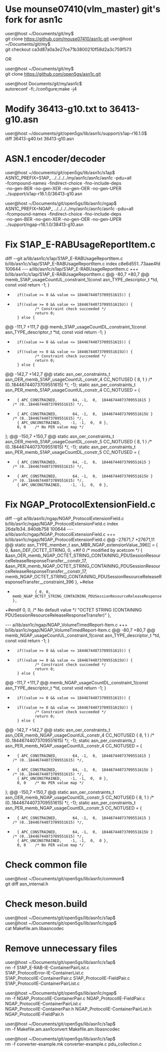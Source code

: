 Use mounse07410(vlm_master) git's fork for asn1c
===========================================
user@host ~/Documents/git/my$ \
    git clone https://github.com/mouse07410/asn1c.git
user@host ~/Documents/git/my$ \
    git checkout ca3d87a0a3e27ce71b3800210f58d2a3c759f573

OR

user@host ~/Documents/git/my$ \
    git clone https://github.com/open5gs/asn1c.git

user@host Documents/git/my/asn1c$ \
    autoreconf -fi;./configure;make -j4

Modify 36413-g10.txt to 36413-g10.asn
===========================================
user@host ~/documents/git/open5gs/lib/asn1c/support/s1ap-r16.1.0$ \
    diff 36413-g40.txt 36413-g10.asn

ASN.1 encoder/decoder
===========================================
user@host ~/documents/git/open5gs/lib/asn1c/s1ap$ \
    ASN1C_PREFIX=S1AP_ ../../../../my/asn1c/asn1c/asn1c -pdu=all \
    -fcompound-names -findirect-choice -fno-include-deps \
    -no-gen-BER -no-gen-XER -no-gen-OER -no-gen-UPER \
    ../support/s1ap-r16.1.0/36413-g10.asn

user@host ~/Documents/git/open5gs/lib/asn1c/ngap$ \
    ASN1C_PREFIX=NGAP_ ../../../../my/asn1c/asn1c/asn1c -pdu=all \
    -fcompound-names -findirect-choice -fno-include-deps \
    -no-gen-BER -no-gen-XER -no-gen-OER -no-gen-UPER \
    ../support/ngap-r16.1.0/38413-g10.asn

Fix S1AP_E-RABUsageReportItem.c
===========================================
diff --git a/lib/asn1c/s1ap/S1AP_E-RABUsageReportItem.c b/lib/asn1c/s1ap/S1AP_E-RABUsageReportItem.c
index c8e6d551..73aae4fd 100644
--- a/lib/asn1c/s1ap/S1AP_E-RABUsageReportItem.c
+++ b/lib/asn1c/s1ap/S1AP_E-RABUsageReportItem.c
@@ -80,7 +80,7 @@ memb_S1AP_usageCountUL_constraint_1(const asn_TYPE_descriptor_t *td, const void
                return -1;
        }

-       if((value >= 0 && value <= 18446744073709551615)) {
+       if((value >= 0 && value <= 18446744073709551615U)) {
                /* Constraint check succeeded */
                return 0;
        } else {
@@ -111,7 +111,7 @@ memb_S1AP_usageCountDL_constraint_1(const asn_TYPE_descriptor_t *td, const void
                return -1;
        }

-       if((value >= 0 && value <= 18446744073709551615)) {
+       if((value >= 0 && value <= 18446744073709551615U)) {
                /* Constraint check succeeded */
                return 0;
        } else {
@@ -142,7 +142,7 @@ static asn_oer_constraints_t asn_OER_memb_S1AP_usageCountUL_constr_4 CC_NOTUSED
        { 8, 1 }        /* (0..18446744073709551615) */,
        -1};
 static asn_per_constraints_t asn_PER_memb_S1AP_usageCountUL_constr_4 CC_NOTUSED = {
-       { APC_CONSTRAINED,       64, -1,  0,  18446744073709551615 }    /* (0..18446744073709551615) */,
+       { APC_CONSTRAINED,       64, -1,  0,  18446744073709551615U }   /* (0..18446744073709551615) */,
        { APC_UNCONSTRAINED,    -1, -1,  0,  0 },
        0, 0    /* No PER value map */
 };
@@ -150,7 +150,7 @@ static asn_oer_constraints_t asn_OER_memb_S1AP_usageCountDL_constr_5 CC_NOTUSED
        { 8, 1 }        /* (0..18446744073709551615) */,
        -1};
 static asn_per_constraints_t asn_PER_memb_S1AP_usageCountDL_constr_5 CC_NOTUSED = {
-       { APC_CONSTRAINED,       64, -1,  0,  18446744073709551615 }    /* (0..18446744073709551615) */,
+       { APC_CONSTRAINED,       64, -1,  0,  18446744073709551615U }   /* (0..18446744073709551615) */,
        { APC_UNCONSTRAINED,    -1, -1,  0,  0 },

Fix NGAP_ProtocolExtensionField.c
===========================================
diff --git a/lib/asn1c/ngap/NGAP_ProtocolExtensionField.c b/lib/asn1c/ngap/NGAP_ProtocolExtensionField.c
index 26da1b34..940db758 100644
--- a/lib/asn1c/ngap/NGAP_ProtocolExtensionField.c
+++ b/lib/asn1c/ngap/NGAP_ProtocolExtensionField.c
@@ -27671,7 +27671,11 @@ static asn_TYPE_member_t asn_MBR_NGAP_extensionValue_396[] = {
                0,
                &asn_DEF_OCTET_STRING,
                0,
+#if 0 /* modified by acetcom */
                { &asn_OER_memb_NGAP_OCTET_STRING_CONTAINING_PDUSessionResourceReleaseResponseTransfer__constr_17, &asn_PER_memb_NGAP_OCTET_STRING_CONTAINING_PDUSessionResourceReleaseResponseTransfer__constr_17,  memb_NGAP_OCTET_STRING_CONTAINING_PDUSessionResourceReleaseResponseTransfer__constraint_396 },
+#else
+               { 0, 0,  memb_NGAP_OCTET_STRING_CONTAINING_PDUSessionResourceReleaseResponseTransfer__constraint_396 },
+#endif
                0, 0, /* No default value */
                "OCTET STRING (CONTAINING PDUSessionResourceReleaseResponseTransfer)"
                },

--- a/lib/asn1c/ngap/NGAP_VolumeTimedReport-Item.c
+++ b/lib/asn1c/ngap/NGAP_VolumeTimedReport-Item.c
@@ -80,7 +80,7 @@ memb_NGAP_usageCountUL_constraint_1(const asn_TYPE_descriptor_t *td, const void
                return -1;
        }
        
-       if((value >= 0 && value <= 18446744073709551615)) {
+       if((value >= 0 && value <= 18446744073709551615U)) {
                /* Constraint check succeeded */
                return 0;
        } else {
@@ -111,7 +111,7 @@ memb_NGAP_usageCountDL_constraint_1(const asn_TYPE_descriptor_t *td, const void
                return -1;
        }
        
-       if((value >= 0 && value <= 18446744073709551615)) {
+       if((value >= 0 && value <= 18446744073709551615U)) {
                /* Constraint check succeeded */
                return 0;
        } else {
@@ -142,7 +142,7 @@ static asn_oer_constraints_t asn_OER_memb_NGAP_usageCountUL_constr_4 CC_NOTUSED
        { 8, 1 }        /* (0..18446744073709551615) */,
        -1};
 static asn_per_constraints_t asn_PER_memb_NGAP_usageCountUL_constr_4 CC_NOTUSED = {
-       { APC_CONSTRAINED,       64, -1,  0,  18446744073709551615 }    /* (0..18446744073709551615) */,
+       { APC_CONSTRAINED,       64, -1,  0,  18446744073709551615U }   /* (0..18446744073709551615) */,
        { APC_UNCONSTRAINED,    -1, -1,  0,  0 },
        0, 0    /* No PER value map */
 };
@@ -150,7 +150,7 @@ static asn_oer_constraints_t asn_OER_memb_NGAP_usageCountDL_constr_5 CC_NOTUSED
        { 8, 1 }        /* (0..18446744073709551615) */,
        -1};
 static asn_per_constraints_t asn_PER_memb_NGAP_usageCountDL_constr_5 CC_NOTUSED = {
-       { APC_CONSTRAINED,       64, -1,  0,  18446744073709551615 }    /* (0..18446744073709551615) */,
+       { APC_CONSTRAINED,       64, -1,  0,  18446744073709551615U }   /* (0..18446744073709551615) */,
        { APC_UNCONSTRAINED,    -1, -1,  0,  0 },
        0, 0    /* No PER value map */

Check common file
===========================================
user@host ~/Documents/git/open5gs/lib/asn1c/common$ \
    git diff asn_internal.h

Check meson.build
===========================================
user@host ~/Documents/git/open5gs/lib/asn1c/s1ap$ \
user@host ~/Documents/git/open5gs/lib/asn1c/ngap$ \
    cat Makefile.am.libasncodec

Remove unnecessary files
===========================================
user@host ~/Documents/git/open5gs/lib/asn1c/s1ap$ \
    rm -f S1AP_E-RAB-IE-ContainerPairList.c \
    S1AP_ProtocolError-IE-ContainerList.c \
    S1AP_ProtocolIE-ContainerPair.c S1AP_ProtocolIE-FieldPair.c \
    S1AP_ProtocolIE-ContainerPairList.c

user@host ~/Documents/git/open5gs/lib/asn1c/ngap$ \
    rm -f NGAP_ProtocolIE-ContainerPair.c NGAP_ProtocolIE-FieldPair.c \
    NGAP_ProtocolIE-ContainerPairList.c \
    NGAP_ProtocolIE-ContainerPair.h NGAP_ProtocolIE-ContainerPairList.h \
    NGAP_ProtocolIE-FieldPair.h

user@host ~/Documents/git/open5gs/lib/asn1c/s1ap$ \
    rm -f Makefile.am.asn1convert Makefile.am.libasncodec

user@host ~/Documents/git/open5gs/lib/asn1c/s1ap$ \
    rm -f converter-example.mk converter-example.c pdu_collection.c
